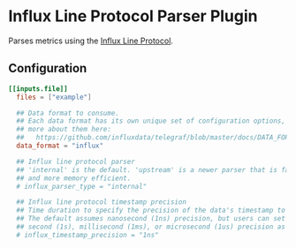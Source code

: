 # Influx Line Protocol Parser Plugin

Parses metrics using the [Influx Line Protocol][].

[Influx Line Protocol]: https://docs.influxdata.com/influxdb3/core/reference/line-protocol/

## Configuration

```toml
[[inputs.file]]
  files = ["example"]

  ## Data format to consume.
  ## Each data format has its own unique set of configuration options, read
  ## more about them here:
  ##   https://github.com/influxdata/telegraf/blob/master/docs/DATA_FORMATS_INPUT.md
  data_format = "influx"

  ## Influx line protocol parser
  ## 'internal' is the default. 'upstream' is a newer parser that is faster
  ## and more memory efficient.
  # influx_parser_type = "internal"

  ## Influx line protocol timestamp precision
  ## Time duration to specify the precision of the data's timestamp to parse.
  ## The default assumes nanosecond (1ns) precision, but users can set to
  ## second (1s), millisecond (1ms), or microsecond (1us) precision as well.
  # influx_timestamp_precision = "1ns"
```
